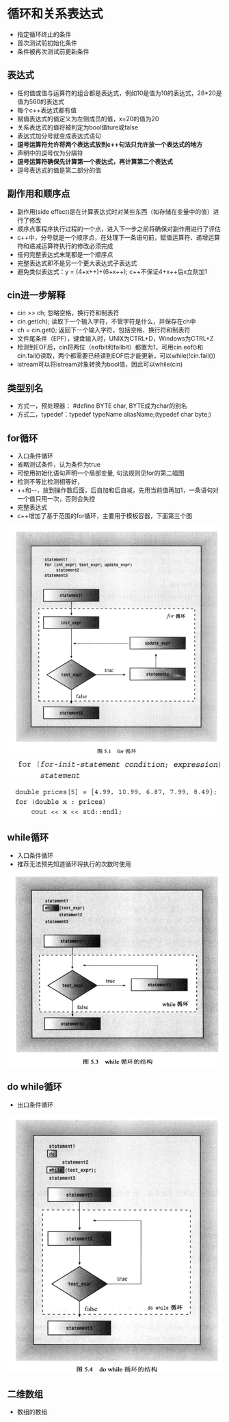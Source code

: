 
# 循环和关系表达式
- 指定循环终止的条件
- 首次测试前初始化条件
- 条件被再次测试前更新条件

## 表达式
- 任何值或值与运算符的组合都是表达式，例如10是值为10的表达式，28*20是值为560的表达式
- 每个c++表达式都有值
- 赋值表达式的值定义为左侧成员的值，x=20的值为20
- 关系表达式的值将被判定为bool值ture或false
- 表达式加分号就变成表达式语句
- **逗号运算符允许将两个表达式放到c++句法只允许放一个表达式的地方**
- 声明中的逗号仅为分隔符
- **逗号运算符确保先计算第一个表达式，再计算第二个表达式**
- 逗号表达式的值是第二部分的值

## 副作用和顺序点
- 副作用(side effect)是在计算表达式时对某些东西（如存储在变量中的值）进行了修改
- 顺序点事程序执行过程的一个点，进入下一步之前将确保对副作用进行了评估
- c++中，分号就是一个顺序点，在处理下一条语句前，赋值运算符、递增运算符和递减运算符执行的修改必须完成
- 任何完整表达式末尾都是一个顺序点
- 完整表达式即不是另一个更大表达式子表达式
- 避免类似表达式：y = (4+x++)+(6+x++); c++不保证4+x++后x立刻加1

## cin进一步解释
- cin >> ch; 忽略空格，换行符和制表符
- cin.get(ch); 读取下一个输入字符，不管字符是什么，并保存在ch中
- ch = cin.get(); 返回下一个输入字符，包括空格、换行符和制表符
- 文件尾条件（EPF），键盘输入时，UNIX为CTRL+D，Windows为CTRL+Z
- 检测到EOF后，cin将两位（eofbit和failbit）都置为1，可用cin.eof()和cin.fail()读取，两个都需要已经读到EOF后才能更新，可以while(!cin.fail())
- istream可以将istream对象转换为bool值，因此可以while(cin)

## 类型别名
- 方式一，预处理器： #define BYTE char, BYTE成为char的别名
- 方式二，typedef：typedef typeName aliasName;(typedef char byte;)
## for循环
- 入口条件循环
- 省略测试条件，认为条件为true
- 可使用初始化语句声明一个局部变量, 句法规则见for的第二幅图
- 检测不等比检测相等好，
- ++和--，放到操作数后面，后自加和后自减，先用当前值再加1，一条语句对一个值只用一次，否则会失控
- 完整表达式
- c++增加了基于范围的for循环，主要用于模板容器，下面第三个图

![for](./for.png)
![for](./forinitialstatement.png)
![范围for](./rangefor.png)
## while循环
- 入口条件循环
- 推荐无法预先知道循环将执行的次数时使用

![while](./while.png)
## do while循环
- 出口条件循环

![dowhile](./dowhile.png)
## 二维数组
- 数组的数组
